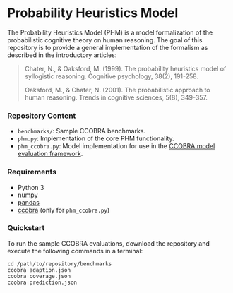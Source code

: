 Probability Heuristics Model
============================

The Probability Heuristics Model (PHM) is a model formalization of the probabilistic cognitive theory on human reasoning. The goal of this repository is to provide a general implementation of the formalism as described in the introductory articles:

> Chater, N., & Oaksford, M. (1999). The probability heuristics model of syllogistic reasoning. Cognitive psychology, 38(2), 191-258.
>
> Oaksford, M., & Chater, N. (2001). The probabilistic approach to human reasoning. Trends in cognitive sciences, 5(8), 349-357.

### Repository Content

- `benchmarks/`: Sample CCOBRA benchmarks.
- `phm.py`: Implementation of the core PHM functionality.
- `phm_ccobra.py`: Model implementation for use in the [CCOBRA model evaluation framework](https://github.com/CognitiveComputationLab/ccobra).

### Requirements

- Python 3
- [numpy](https://numpy.org)
- [pandas](https://pandas.pydata.org)
- [ccobra](https://github.com/CognitiveComputationLab/ccobra) (only for `phm_ccobra.py`)

### Quickstart

To run the sample CCOBRA evaluations, download the repository and execute the following commands in a terminal:

```
cd /path/to/repository/benchmarks
ccobra adaption.json
ccobra coverage.json
ccobra prediction.json
```
